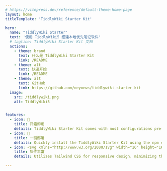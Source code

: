 ```yaml
---
# https://vitepress.dev/reference/default-theme-home-page
layout: home
titleTemplate: 'TiddlyWiki Starter Kit'

hero:
  name: "TiddlyWiki Starter"
  text: '使用 TiddlyWiki5 搭建本地优先笔记软件'
  # tagline: TiddlyWiki Starter Kit 文档
  actions:
    - theme: brand
      text: 什么是 TiddlyWiki Starter Kit
      link: /README
    - theme: alt
      text: 快速开始
      link: /README
    - theme: alt
      text: GitHub
      link: https://github.com/oeyoews/tiddlywiki-starter-kit
  image:
    src: /tiddlywiki.png
    alt: TiddlyWiki5


features:
  - icon: 📝
    title: 开箱即用
    details: TiddlyWiki Starter Kit comes with most configurations pre-packaged, reducing the need for tedious setup.
  - icon: 🚀
    title: 一键部署
    details: Quickly install the TiddlyWiki Starter Kit using the npm create create-neotw-app command.
  - icon: <svg xmlns="http://www.w3.org/2000/svg" width="16" height="16" viewBox="0 0 24 24"><path fill="white" d="m12 0l10.23 6v12L12 24L1.77 18V6zm3.961 17.889l.154-.02c.113-.043.22-.081.288-.19c.227-.329-.357-.462-.566-.827c-.209-.364-1.071-2.364-.418-2.924s1.359-.79 1.629-1.315c.117-.236.238-.475.269-.742c.159.132.283.255.497.262c.567.036 1.054-.658 1.307-1.315c.135-.404.244-.832.218-1.226c-.069-.76.013-1.582.62-2.087c-.599.302-1.167.69-1.845.789c-.374-.114-.75-.216-1.147-.2c-.194-.253-.456-.727-.797-.782c-.58.208-.597 1.105-.842 2.321a5.351 5.351 0 0 0-1.154-.193c-.54-.035-1.42.134-2.038.116c-.619-.018-1.836-.562-2.849-.445c-.407.05-.817.12-1.195.291c-.231.105-.565.421-.733.468c-1.69.473-4.442.453-3.879-2.102c.044-.196.056-.373-.03-.417c-.11-.055-.17.06-.234.187c-.985 2.138.764 3.514 2.752 3.52c.625-.048.324-.007.904-.118l-.015.082a1.87 1.87 0 0 0 .865 1.718c-.27.771-.805 1.389-1.173 2.097c.138.881 1.031 2.057 1.4 2.225c.326.147 1.036.149 1.2-.089c.059-.111.02-.351-.044-.474c.277.308.651.736 1.013.942c.217.104.434.17.677.18l.31-.016c.154-.033.336-.058.44-.195c.116-.2.007-.756-.476-.796c-.483-.04-.795-.222-1.24-.882c-.365-.638.077-1.517.226-2.145c.765.123 1.535.22 2.31.222c.336-.017.67-.03 1.001-.093c.106.27.402 1.025.404 1.239c.007.601-.219 1.205-.121 1.807c.06.177.005.512.35.526l.388.018l.267-.008c.341.573.637.572 1.307.591m-7.518-1.66l-.063-.056c-.184-.198-.66-.544-.572-.865c.075-.238.213-.457.323-.683l-.004.023c-.02.282-.059.56.032.837c.278.228.663.59.918.837c-.138-.038-.4-.117-.53-.066l-.104-.026z"/></svg>
    title: 插件丰富
    details: Utilizes Tailwind CSS for responsive design, minimizing the need for extensive style files.

---
```


<style>
:root {
  --vp-home-hero-name-color: transparent;
  --vp-home-hero-name-background: -webkit-linear-gradient(120deg, #bd34fe 30%, #41d1ff);

  --vp-home-hero-image-background-image: linear-gradient(-45deg, #bd34fe 50%, #47caff 50%);
  --vp-home-hero-image-filter: blur(44px);
}

@media (min-width: 640px) {
  :root {
    --vp-home-hero-image-filter: blur(56px);
  }
}

@media (min-width: 960px) {
  :root {
    --vp-home-hero-image-filter: blur(68px);
  }
}
</style>